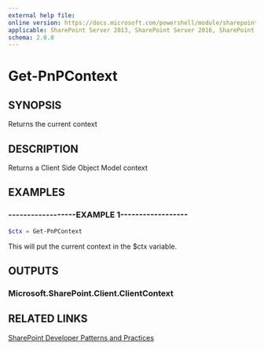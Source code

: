 ```yaml
---
external help file:
online version: https://docs.microsoft.com/powershell/module/sharepoint-pnp/get-pnpcontext
applicable: SharePoint Server 2013, SharePoint Server 2016, SharePoint Server 2019, SharePoint Online
schema: 2.0.0
---
```


# Get-PnPContext

## SYNOPSIS
Returns the current context

## DESCRIPTION
Returns a Client Side Object Model context

## EXAMPLES

### ------------------EXAMPLE 1------------------
```powershell
$ctx = Get-PnPContext
```

This will put the current context in the $ctx variable.

## OUTPUTS

### Microsoft.SharePoint.Client.ClientContext

## RELATED LINKS

[SharePoint Developer Patterns and Practices](https://aka.ms/sppnp)
